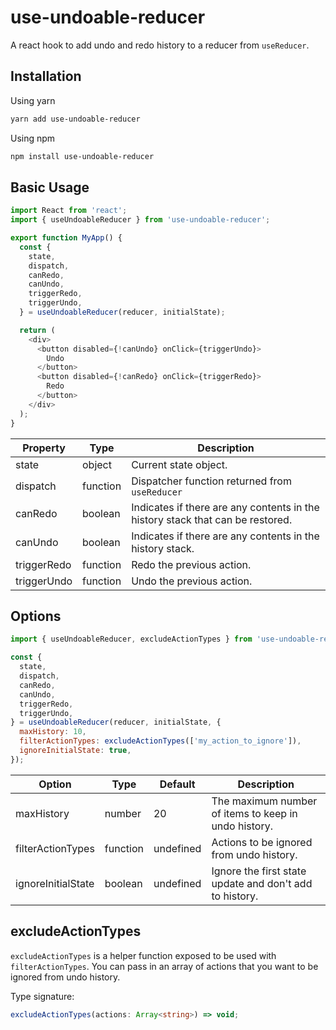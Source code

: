 # use-undoable-reducer

A react hook to add undo and redo history to a reducer from `useReducer`.

## Installation

Using yarn

```bash
yarn add use-undoable-reducer
```

Using npm

```bash
npm install use-undoable-reducer
```

## Basic Usage

```js
import React from 'react';
import { useUndoableReducer } from 'use-undoable-reducer';

export function MyApp() {
  const {
    state,
    dispatch,
    canRedo,
    canUndo,
    triggerRedo,
    triggerUndo,
  } = useUndoableReducer(reducer, initialState);

  return (
    <div>
      <button disabled={!canUndo} onClick={triggerUndo}>
        Undo
      </button>
      <button disabled={!canRedo} onClick={triggerRedo}>
        Redo
      </button>
    </div>
  );
}
```

| Property    | Type     | Description                                                                    |
| ----------- | -------- | ------------------------------------------------------------------------------ |
| state       | object   | Current state object.                                                          |
| dispatch    | function | Dispatcher function returned from `useReducer`                                 |
| canRedo     | boolean  | Indicates if there are any contents in the history stack that can be restored. |
| canUndo     | boolean  | Indicates if there are any contents in the history stack.                      |
| triggerRedo | function | Redo the previous action.                                                      |
| triggerUndo | function | Undo the previous action.                                                      |

## Options

```js
import { useUndoableReducer, excludeActionTypes } from 'use-undoable-reducer';

const {
  state,
  dispatch,
  canRedo,
  canUndo,
  triggerRedo,
  triggerUndo,
} = useUndoableReducer(reducer, initialState, {
  maxHistory: 10,
  filterActionTypes: excludeActionTypes(['my_action_to_ignore']),
  ignoreInitialState: true,
});
```

| Option             | Type     | Default   | Description                                             |
| ------------------ | -------- | --------- | ------------------------------------------------------- |
| maxHistory         | number   | 20        | The maximum number of items to keep in undo history.    |
| filterActionTypes  | function | undefined | Actions to be ignored from undo history.                |
| ignoreInitialState | boolean  | undefined | Ignore the first state update and don't add to history. |

## excludeActionTypes

`excludeActionTypes` is a helper function exposed to be used with `filterActionTypes`. You can pass in an array of actions that you want to be ignored from undo history.

Type signature:

```ts
excludeActionTypes(actions: Array<string>) => void;
```
